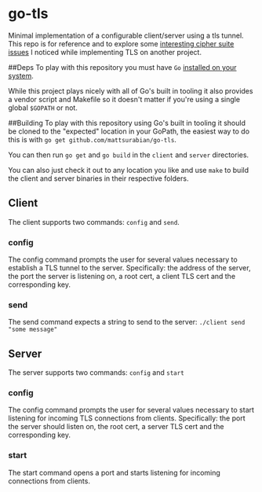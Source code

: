 # go-tls
Minimal implementation of a configurable client/server using a tls tunnel. This repo is for reference
and to explore some [interesting cipher suite issues](https://github.com/MattSurabian/go-tls/blob/master/shared/tlsUtils/main.go#L62) I noticed while implementing TLS on another project.

##Deps
To play with this repository you must have `Go` [installed on your system](https://golang.org/doc/install).

While this project plays nicely with all of Go's built in tooling it also provides a vendor script and Makefile
so it doesn't matter if you're using a single global `$GOPATH` or not.

##Building
To play with this repository using Go's built in tooling it should be cloned to the "expected"
location in your GoPath, the easiest way to do this is with `go get github.com/mattsurabian/go-tls`.

You can then run `go get` and `go build` in the `client` and `server` directories.

You can also just check it out to any location you like and use `make` to build the client and
server binaries in their respective folders.

## Client

The client supports two commands: `config` and `send`.

### config
The config command prompts the user for several values necessary to establish a TLS tunnel to the
server. Specifically: the address of the server, the port the server is listening on, a root cert,
a client TLS cert and the corresponding key.

### send
The send command expects a string to send to the server: `./client send "some message"`

## Server

The server supports two commands: `config` and `start`

### config
The config command prompts the user for several values necessary to start listening for incoming
TLS connections from clients. Specifically: the port the server should listen on, the root cert,
a server TLS cert and the corresponding key.

### start
The start command opens a port and starts listening for incoming connections from clients.